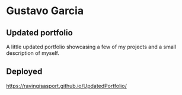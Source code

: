 # Gustavo Garcia
## Updated portfolio
A little updated portfolio showcasing a few of my projects and a small description of myself.
## Deployed
https://ravingisasport.github.io/UpdatedPortfolio/
